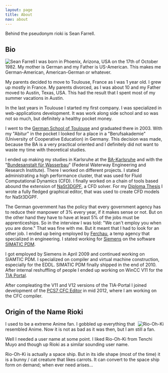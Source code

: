 ```yaml
---
layout: page
title: About
nav: about
---
```


Behind the pseudonym rioki is Sean Farrell. 

Bio 
--- 

<img src="/media/sean_farrell.jpg" alt="Sean Farrell" align="left" class="img-responsive" />

I was born in Phoenix, Arizona, USA on the 17th of October 1982. My 
mother is German and my Father is US-American. This makes me 
German-American, American-German or whatever. 

My parents decided to move to Toulouse, France as I was 1 year old. I 
grew up mostly in France. My parents divorced, as I was about 10 and my 
Father moved to Austin, Texas, USA. This had the result that I spent 
most of my summer vacations in Austin. 

In the last years in Toulouse I started my first company. I was 
specialized in web-applications development. It was work along side 
school and so was not so much, but definitely a healthy pocket money. 

I went to the [German School of Toulouse][1] and graduated there in 2003. 
With my "Abitur" in the pocket I looked for a place in a 
"Berufsakademie" (University of Cooperative Education) in Germany. This 
decision was made, because the BA is a very practical oriented and I 
definitely did not want to waste my time with theoretical studies. 

I ended up making my studies in Karlsruhe at the [BA-Karlsruhe][2] and with 
the "[Bundesanstalt für Wasserbau][3]" (Federal Waterway Engineering and 
Research Institute). There I worked on different projects. I stated 
administrating a high performance cluster, that was used for Fluid 
Computational Dynamics (CFD). I finally worked on a chain of tools based 
abound the extension of [NaSt3DGPF][4], a CFD solver. For my [Diploma Thesis][dip] I 
wrote a fully fledged graphical editor, that was used to create CFD 
models for NaSt3DGPF. 

The German government has the policy that every government agency has to 
reduce their manpower of 3% every year, if it makes sense or not. But on 
the other hand they have to have at least 5% of the jobs must be 
apprenticeships. So in the interview I was told: "We can't employ you 
when you are done." That was fine with me. But it meant that I had to 
look for an other job. I ended up being employed by [Ferchau][5], a temp 
agency that specialized in engineering. I stated working for [Siemens][6] on 
the software [SIMATIC PDM][7]. 

I got employed by Siemens in April 2009 and continued working on SIAMTIC 
PDM. I specialized on compiler and virtual machine construction, 
especially for the EDDL. SIMATIC PDM finally shipped in the end of 2010. 
After internal reshuffling of people I ended up working on WinCC V11 for 
the [TIA Portal][8]. 

After compleating the V11 and V12 versions of the TIA-Portal I joined 
development of the [PCS7 CFC Editor][psc7_es] in mid 2012, where I am working on the 
CFC compiler.

Origin of the Name Rioki 
------------------------

<img src="/media/ryoohki.png" alt="Rio-Oh-Ki" align="right" />

I used to be a extreme Anime fan. I gobbled up everything that resembled 
Anime. Now it is not as bad as it was then, but I am still a fan. 

Well I needed a user name at some point. I liked Rio-Oh-Ki from Tenchi 
Muyo and though up Rioki as a similar sounding user name. 

Rio-Oh-Ki is actually a space ship. But in its idle shape (most of the 
time) it is a bunny / cat creature that likes carrots. It can convert to 
the space ship form on demand; when ever need arises... 

[1]: http://dstoulouse.fr
[2]: http://www.ba-karlsruhe.de
[3]: http://www.baw.de
[4]: http://wissrech.ins.uni-bonn.de/research/projects/NaSt3DGP/index.htm
[5]: http://www.ferchau.de
[6]: http://www.siemens.de
[7]: https://www.automation.siemens.com/mcms/process-control-systems/en/distributed-control-system-simatic-pcs-7/simatic-pcs-7-system-components/engineering-system/pages/process-device-manager-pdm.aspx
[8]: http://www.industry.siemens.com/topics/global/en/tia-portal/pages/default.aspx
[dip]: /media/Sean_Farrell_Diploma_Thesis.pdf
[psc7_es]: http://www.automation.siemens.com/mcms/process-control-systems/en/distributed-control-system-simatic-pcs-7/simatic-pcs-7-system-components/engineering-system/Pages/engineering-system.aspx
